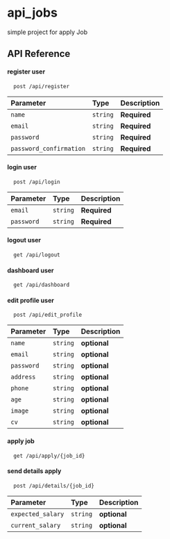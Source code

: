 
# api_jobs

simple project for apply Job



## API Reference

#### register user

```http
  post /api/register
```

| Parameter | Type     | Description                |
| :-------- | :------- | :------------------------- |
| `name` | `string` | **Required** |
| `email` | `string` | **Required** | ** unique **
| `password` | `string` | **Required** |
| `password_confirmation` | `string` | **Required** |

#### login user

```http
  post /api/login
```

| Parameter | Type     | Description                       |
| :-------- | :------- | :-------------------------------- |
| `email` | `string` | **Required** |
| `password` | `string` | **Required** |

#### logout user

```http
  get /api/logout
```

#### dashboard user

```http
  get /api/dashboard
```

#### edit profile user

```http
  post /api/edit_profile
```

| Parameter | Type     | Description                       |
| :-------- | :------- | :-------------------------------- |
| `name` | `string` | **optional** |
| `email` | `string` | **optional** |
| `password` | `string` | **optional** |
| `address` | `string` | **optional** |
| `phone` | `string` | **optional** |
| `age` | `string` | **optional** |
| `image` | `string` | **optional** |
| `cv` | `string` | **optional** |

#### apply job

```http
  get /api/apply/{job_id}
```

#### send details apply

```http
  post /api/details/{job_id}
```

| Parameter | Type     | Description                       |
| :-------- | :------- | :-------------------------------- |
| `expected_salary` | `string` | **optional** |
| `current_salary` | `string` | **optional** |







